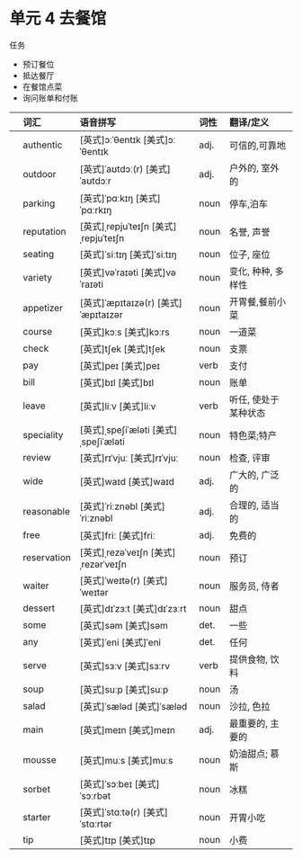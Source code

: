 # **单元** **4** 去餐馆

任务

- 预订餐位
- 抵达餐厅
- 在餐馆点菜
- 询问账单和付账

|      | 词汇        | 语音拼写                              | 词性 | 翻译/定义            |
| :--- | :---------- | :------------------------------------ | :--- | :------------------- |
|      | authentic   | [英式]ɔːˈθentɪk [美式]ɔːˈθentɪk       | adj. | 可信的,可靠地        |
|      | outdoor     | [英式]ˈaʊtdɔː(r) [美式]ˈaʊtdɔːr       | adj. | 户外的, 室外的       |
|      | parking     | [英式]ˈpɑːkɪŋ [美式]ˈpɑːrkɪŋ          | noun | 停车,泊车            |
|      | reputation  | [英式]ˌrepjuˈteɪʃn [美式]ˌrepjuˈteɪʃn | noun | 名誉, 声誉           |
|      | seating     | [英式]ˈsiːtɪŋ [美式]ˈsiːtɪŋ           | noun | 位子, 座位           |
|      | variety     | [英式]vəˈraɪəti [美式]vəˈraɪəti       | noun | 变化, 种种, 多样性   |
|      | appetizer   | [英式]ˈæpɪtaɪzə(r) [美式]ˈæpɪtaɪzər   | noun | 开胃餐,餐前小菜      |
|      | course      | [英式]kɔːs [美式]kɔːrs                | noun | 一道菜               |
|      | check       | [英式]tʃek [美式]tʃek                 | noun | 支票                 |
|      | pay         | [英式]peɪ [美式]peɪ                   | verb | 支付                 |
|      | bill        | [英式]bɪl [美式]bɪl                   | noun | 账单                 |
|      | leave       | [英式]liːv [美式]liːv                 | verb | 听任, 使处于某种状态 |
|      | speciality  | [英式]ˌspeʃiˈæləti [美式]ˌspeʃiˈæləti | noun | 特色菜;特产          |
|      | review      | [英式]rɪˈvjuː [美式]rɪˈvjuː           | noun | 检查, 评审           |
|      | wide        | [英式]waɪd [美式]waɪd                 | adj. | 广大的, 广泛的       |
|      | reasonable  | [英式]ˈriːznəbl [美式]ˈriːznəbl       | adj. | 合理的, 适当的       |
|      | free        | [英式]friː [美式]friː                 | adj. | 免费的               |
|      | reservation | [英式]ˌrezəˈveɪʃn [美式]ˌrezərˈveɪʃn  | noun | 预订                 |
|      | waiter      | [英式]ˈweɪtə(r) [美式]ˈweɪtər         | noun | 服务员, 侍者         |
|      | dessert     | [英式]dɪˈzɜːt [美式]dɪˈzɜːrt          | noun | 甜点                 |
|      | some        | [英式]səm [美式]səm                   | det. | 一些                 |
|      | any         | [英式]ˈeni [美式]ˈeni                 | det. | 任何                 |
|      | serve       | [英式]sɜːv [美式]sɜːrv                | verb | 提供食物, 饮料       |
|      | soup        | [英式]suːp [美式]suːp                 | noun | 汤                   |
|      | salad       | [英式]ˈsæləd [美式]ˈsæləd             | noun | 沙拉, 色拉           |
|      | main        | [英式]meɪn [美式]meɪn                 | adj. | 最重要的, 主要的     |
|      | mousse      | [英式]muːs [美式]muːs                 | noun | 奶油甜点; 慕斯       |
|      | sorbet      | [英式]ˈsɔːbeɪ [美式]ˈsɔːrbət          | noun | 冰糕                 |
|      | starter     | [英式]ˈstɑːtə(r) [美式]ˈstɑːrtər      | noun | 开胃小吃             |
|      | tip         | [英式]tɪp [美式]tɪp                   | noun | 小费                 |